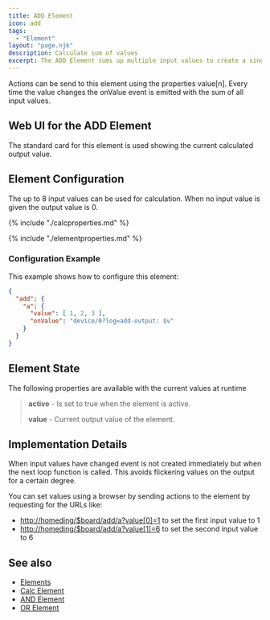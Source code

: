 ```yaml
---
title: ADD Element
icon: add
tags:
  - "Element"
layout: "page.njk"
description: Calculate sum of values
excerpt: The ADD Element sums up multiple input values to create a single output value.
---
```


Actions can be send to this element using the properties value[n].
Every time the value changes the onValue event is emitted with the sum of all input values.

## Web UI for the ADD Element

The standard card for this element is used showing the current calculated output value.

## Element Configuration

<!-- <object data="/element.svg?add" type="image/svg+xml"></object> -->

The up to 8 input values can be used for calculation. When no input value is given the output value is 0.

{% include "./calcproperties.md" %}

{% include "./elementproperties.md" %}


### Configuration Example

This example shows how to configure this element:

``` json
{
  "add": {
    "a": {
      "value": [ 1, 2, 3 ],
      "onValue": "device/0?log=add-output: $v"
    }
  }
}
```

## Element State

The following properties are available with the current values at runtime

> **active** - Is set to true when the element is active.
>
> **value** - Current output value of the element.

## Implementation Details

When input values have changed event is not created immediately but when the next loop function is called.
This avoids flickering values on the output for a certain degree.

You can set values using a browser by sending actions to the element by requesting for the URLs like:

* <http://homeding/$board/add/a?value[0]=1> to set the first input value to 1
* <http://homeding/$board/add/a?value[1]=6> to set the second input value to 6


## See also

* [Elements](/elements/index.md)
* [Calc Element](/elements/calc.md)
* [AND Element](/elements/and.md)
* [OR Element](/elements/or.md)
